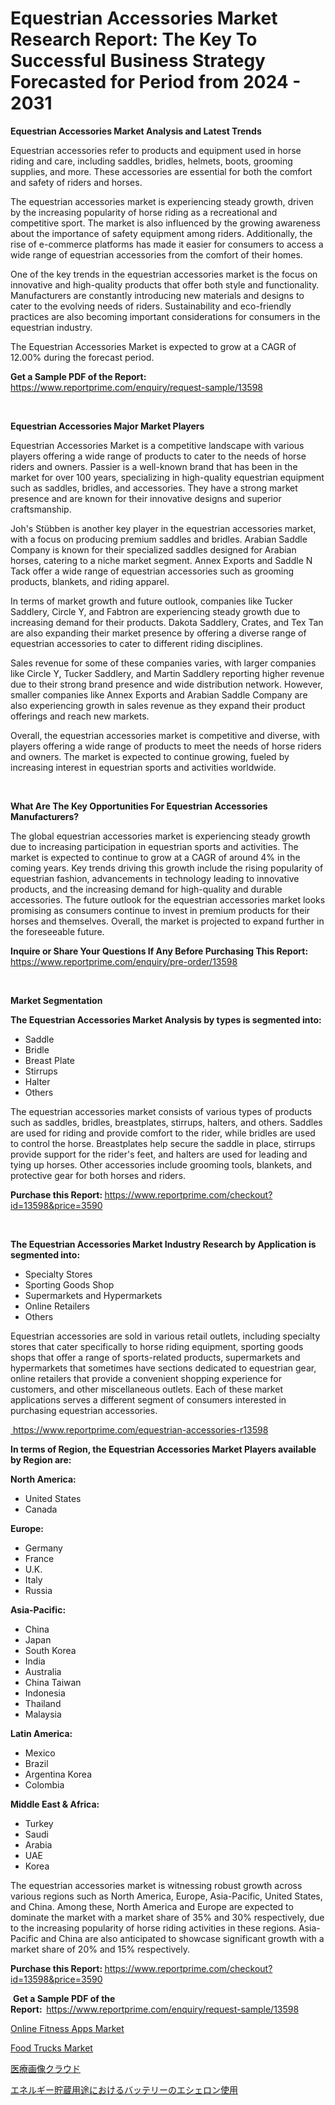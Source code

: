<p><h1>Equestrian Accessories Market Research Report: The Key To Successful Business Strategy Forecasted for Period from 2024 - 2031</h1></p><p><strong>Equestrian Accessories Market Analysis and Latest Trends</strong></p>
<p><p>Equestrian accessories refer to products and equipment used in horse riding and care, including saddles, bridles, helmets, boots, grooming supplies, and more. These accessories are essential for both the comfort and safety of riders and horses.</p><p>The equestrian accessories market is experiencing steady growth, driven by the increasing popularity of horse riding as a recreational and competitive sport. The market is also influenced by the growing awareness about the importance of safety equipment among riders. Additionally, the rise of e-commerce platforms has made it easier for consumers to access a wide range of equestrian accessories from the comfort of their homes.</p><p>One of the key trends in the equestrian accessories market is the focus on innovative and high-quality products that offer both style and functionality. Manufacturers are constantly introducing new materials and designs to cater to the evolving needs of riders. Sustainability and eco-friendly practices are also becoming important considerations for consumers in the equestrian industry.</p><p>The Equestrian Accessories Market is expected to grow at a CAGR of 12.00% during the forecast period.</p></p>
<p><strong>Get a Sample PDF of the Report:&nbsp;</strong> <a href="https://www.reportprime.com/enquiry/request-sample/13598">https://www.reportprime.com/enquiry/request-sample/13598</a></p>
<p>&nbsp;</p>
<p><strong>Equestrian Accessories Major Market Players</strong></p>
<p><p>Equestrian Accessories Market is a competitive landscape with various players offering a wide range of products to cater to the needs of horse riders and owners. Passier is a well-known brand that has been in the market for over 100 years, specializing in high-quality equestrian equipment such as saddles, bridles, and accessories. They have a strong market presence and are known for their innovative designs and superior craftsmanship.</p><p>Joh's Stübben is another key player in the equestrian accessories market, with a focus on producing premium saddles and bridles. Arabian Saddle Company is known for their specialized saddles designed for Arabian horses, catering to a niche market segment. Annex Exports and Saddle N Tack offer a wide range of equestrian accessories such as grooming products, blankets, and riding apparel.</p><p>In terms of market growth and future outlook, companies like Tucker Saddlery, Circle Y, and Fabtron are experiencing steady growth due to increasing demand for their products. Dakota Saddlery, Crates, and Tex Tan are also expanding their market presence by offering a diverse range of equestrian accessories to cater to different riding disciplines.</p><p>Sales revenue for some of these companies varies, with larger companies like Circle Y, Tucker Saddlery, and Martin Saddlery reporting higher revenue due to their strong brand presence and wide distribution network. However, smaller companies like Annex Exports and Arabian Saddle Company are also experiencing growth in sales revenue as they expand their product offerings and reach new markets.</p><p>Overall, the equestrian accessories market is competitive and diverse, with players offering a wide range of products to meet the needs of horse riders and owners. The market is expected to continue growing, fueled by increasing interest in equestrian sports and activities worldwide.</p></p>
<p>&nbsp;</p>
<p><strong>What Are The Key Opportunities For Equestrian Accessories Manufacturers?</strong></p>
<p><p>The global equestrian accessories market is experiencing steady growth due to increasing participation in equestrian sports and activities. The market is expected to continue to grow at a CAGR of around 4% in the coming years. Key trends driving this growth include the rising popularity of equestrian fashion, advancements in technology leading to innovative products, and the increasing demand for high-quality and durable accessories. The future outlook for the equestrian accessories market looks promising as consumers continue to invest in premium products for their horses and themselves. Overall, the market is projected to expand further in the foreseeable future.</p></p>
<p><strong>Inquire or Share Your Questions If Any Before Purchasing This Report:</strong> <a href="https://www.reportprime.com/enquiry/pre-order/13598">https://www.reportprime.com/enquiry/pre-order/13598</a></p>
<p>&nbsp;</p>
<p><strong>Market Segmentation</strong></p>
<p><strong>The Equestrian Accessories Market Analysis by types is segmented into:</strong></p>
<p><ul><li>Saddle</li><li>Bridle</li><li>Breast Plate</li><li>Stirrups</li><li>Halter</li><li>Others</li></ul></p>
<p><p>The equestrian accessories market consists of various types of products such as saddles, bridles, breastplates, stirrups, halters, and others. Saddles are used for riding and provide comfort to the rider, while bridles are used to control the horse. Breastplates help secure the saddle in place, stirrups provide support for the rider's feet, and halters are used for leading and tying up horses. Other accessories include grooming tools, blankets, and protective gear for both horses and riders.</p></p>
<p><strong>Purchase this Report:&nbsp;</strong><a href="https://www.reportprime.com/checkout?id=13598&price=3590">https://www.reportprime.com/checkout?id=13598&price=3590</a></p>
<p>&nbsp;</p>
<p><strong>The Equestrian Accessories Market Industry Research by Application is segmented into:</strong></p>
<p><ul><li>Specialty Stores</li><li>Sporting Goods Shop</li><li>Supermarkets and Hypermarkets</li><li>Online Retailers</li><li>Others</li></ul></p>
<p><p>Equestrian accessories are sold in various retail outlets, including specialty stores that cater specifically to horse riding equipment, sporting goods shops that offer a range of sports-related products, supermarkets and hypermarkets that sometimes have sections dedicated to equestrian gear, online retailers that provide a convenient shopping experience for customers, and other miscellaneous outlets. Each of these market applications serves a different segment of consumers interested in purchasing equestrian accessories.</p></p>
<p><a href="https://www.reportprime.com/equestrian-accessories-r13598">&nbsp;https://www.reportprime.com/equestrian-accessories-r13598</a></p>
<p><strong>In terms of Region, the Equestrian Accessories Market Players available by Region are:</strong></p>
<p>
    <p> <strong> North America: </strong>
        <ul>
            <li>United States</li>
            <li>Canada</li>
        </ul>
        </p> 
    <p> <strong> Europe: </strong>
        <ul>
            <li>Germany</li>
            <li>France</li>
            <li>U.K.</li>
            <li>Italy</li>
            <li>Russia</li>
        </ul>
        </p> 
    <p> <strong> Asia-Pacific: </strong>
        <ul>
            <li>China</li>
            <li>Japan</li>
            <li>South Korea</li>
            <li>India</li>
            <li>Australia</li>
            <li>China Taiwan</li>
            <li>Indonesia</li>
            <li>Thailand</li>
            <li>Malaysia</li>
        </ul>
        </p> 
    <p> <strong> Latin America: </strong>
        <ul>
            <li>Mexico</li>
            <li>Brazil</li>
            <li>Argentina Korea</li>
            <li>Colombia</li>
        </ul>
        </p> 
    <p> <strong> Middle East & Africa: </strong>
        <ul>
            <li>Turkey</li>
            <li>Saudi</li>
            <li>Arabia</li>
            <li>UAE</li>
            <li>Korea</li>
        </ul>
    </p>
    </p>
<p><p>The equestrian accessories market is witnessing robust growth across various regions such as North America, Europe, Asia-Pacific, United States, and China. Among these, North America and Europe are expected to dominate the market with a market share of 35% and 30% respectively, due to the increasing popularity of horse riding activities in these regions. Asia-Pacific and China are also anticipated to showcase significant growth with a market share of 20% and 15% respectively.</p></p>
<p><strong>Purchase this Report: </strong><a href="https://www.reportprime.com/checkout?id=13598&price=3590">https://www.reportprime.com/checkout?id=13598&price=3590</a></p>
<p>&nbsp;<strong>Get a Sample PDF of the Report:&nbsp;&nbsp;</strong><a href="https://www.reportprime.com/enquiry/request-sample/13598">https://www.reportprime.com/enquiry/request-sample/13598</a></p>
<p><strong></strong></p>
<p><p><a href="https://github.com/kosella/Market-Research-Report-List-3/blob/main/online-fitness-apps-market.md">Online Fitness Apps Market</a></p><p><a href="https://github.com/kufem1/Market-Research-Report-List-2/blob/main/food-trucks-market.md">Food Trucks Market</a></p><p><a href="https://github.com/oqoeusbvpadwjs08/Market-Research-Report-List-2/blob/main/525042580395.md">医療画像クラウド</a></p><p><a href="https://github.com/AaronVargas43/Market-Research-Report-List-1/blob/main/694428680396.md">エネルギー貯蔵用途におけるバッテリーのエシェロン使用</a></p></p>